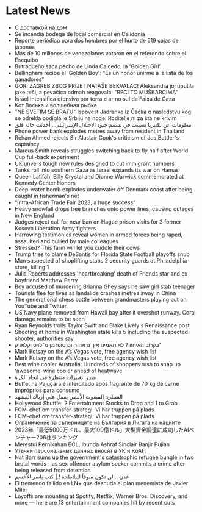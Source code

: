# Latest News
-  С доставкой на дом
-  Se incendia bodega de local comercial en Calidonia
-  Reporte periódico para dos hombres por el hurto de 519 cajas de jabones
-  Más de 10 millones de venezolanos votaron en el referendo sobre el Esequibo
-  Butragueño saca pecho de Linda Caicedo, la 'Golden Girl'
-  Bellingham recibe el 'Golden Boy': "Es un honor unirme a la lista de los ganadores"
-  GORI ZAGREB ZBOG PRIJE I NATAŠE BEKVALAC! Aleksandra joj uputila jake reči, a pevačica odmah reagovala: "RECI TO MUŠKARCIMA"
-  Israel intensifica ofensiva por terra e ar no sul da Faixa de Gaza
-  Кот Васька и волшебная рыбка
-  "NE SVETIM SE BRATU" Ispovest Jadranke iz Čačka o nasledstvu kog se odrekla podigla je Srbiju na noge: Roditelje ni za šta ne krivim
-  معلومات عن بكتيريا تسببت في تسمم جنود الاحتلال الإسرائيلي.. أحدثت حالة قلق
-  Phone power bank explodes metres away from resident in Thailand
-  Rehan Ahmed rejects Sir Alastair Cook's criticism of Jos Buttler's captaincy
-  Marcus Smith reveals struggles switching back to fly half after World Cup full-back experiment
-  UK unveils tough new rules designed to cut immigrant numbers
-  Tanks roll into southern Gaza as Israel expands its war on Hamas
-  Queen Latifah, Billy Crystal and Dionne Warwick commemorated at Kennedy Center Honors
-  Deep-water bomb explodes underwater off Denmark coast after being caught in fisherman's net
-  “Intra-African Trade Fair 2023, a huge success”
-  Heavy snowfall drops tree branches onto power lines, causing outages in New England
-  Judges reject call for near ban on Hague prison visits for 3 former Kosovo Liberation Army fighters
-  Harrowing testimonies reveal women in armed forces being raped, assaulted and bullied by male colleagues
-  Stressed? This farm will let you cuddle their cows
-  Trump tries to blame DeSantis for Florida State Football playoffs snub
-  Man suspected of shoplifting stabs 2 security guards at Philadelphia store, killing 1
-  Julia Roberts addresses 'heartbreaking' death of Friends star and ex-boyfriend Matthew Perry
-  Boy accused of murdering Brianna Ghey says he saw girl stab teenager
-  Tourists flee for lives as landslide crashes metres away in China
-  The generational chess battle between grandmasters playing out on YouTube and Twitter
-  US Navy plane removed from Hawaii bay after it overshot runway. Coral damage remains to be seen
-  Ryan Reynolds trolls Taylor Swift and Blake Lively's Renaissance post
-  Shooting at home in Washington state kills 5 including the suspected shooter, authorities say
-  בקרוב האיחוד? לא תאמינו איך נראה היום סופרמן מ"לויס וקלארק"
-  Mark Kotsay on the A’s Vegas vote, free agency wish list
-  Mark Kotsay on the A’s Vegas vote, free agency wish list
-  Best wine cooler Australia: Hundreds of shoppers rush to snap up ‘awesome’ wine cooler ahead of heatwave
-  ميدو: تغييرات منتظرة في اتحاد الكرة
-  Buffet na Pajuçara é interditado após flagrante de 70 kg de carne impróprios para consumo
-  الشبلي: المبعوث الأممي يعمل على إرباك المشهد
-  Hollywood Shuffle: 2 Entertainment Stocks to Drop and 1 to Grab
-  FCM-chef om transfer-strategi: Vi har truppen på plads
-  FCM-chef om transfer-strategi: Vi har truppen på plads
-  Ограничение за съперниците на България в Лигата на нациите
-  2023年「最低5000万ドル、最大100億ドル」大型資金調達に成功したAIベンチャー206社ランキング
-  Merestui Pernikahan BCL, Ibunda Ashraf Sinclair Banjir Pujian
-  Утечки персональных данных вносят в УК и КоАП
-  Nat Barr sums up the government's catastrophic refugee bungle in two brutal words - as sex offender asylum seeker commits a crime after being released from detention
-  عدن .. لن تكون سوقاً للبلاطجة !.| كتب ياسر الأعسم
-  El tremendo fallido en LN+ que desnuda el plan menemista de Javier Milei
-  Layoffs are mounting at Spotify, Netflix, Warner Bros. Discovery, and more — here are 13 entertainment companies hit by recent cuts
